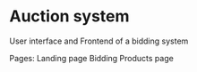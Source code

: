 # Auction system

User interface and Frontend of a bidding system

Pages:
Landing page
Bidding Products page
